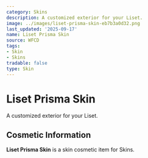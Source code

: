 ```yaml
---
category: Skins
description: A customized exterior for your Liset.
image: ../images/liset-prisma-skin-eb7b3a0d32.png
last_updated: '2025-09-17'
name: Liset Prisma Skin
source: WFCD
tags:
- Skin
- Skins
tradable: false
type: Skin
---
```


# Liset Prisma Skin

A customized exterior for your Liset.

## Cosmetic Information

**Liset Prisma Skin** is a skin cosmetic item for Skins.

